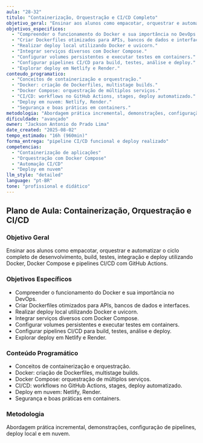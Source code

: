 ```yaml
---
aula: "28-32"
titulo: "Containerização, Orquestração e CI/CD Completo"
objetivo_geral: "Ensinar aos alunos como empacotar, orquestrar e automatizar o ciclo completo de desenvolvimento, build, testes, integração e deploy utilizando Docker, Docker Compose e pipelines CI/CD com GitHub Actions."
objetivos_especificos:
  - "Compreender o funcionamento do Docker e sua importância no DevOps."
  - "Criar Dockerfiles otimizados para APIs, bancos de dados e interfaces."
  - "Realizar deploy local utilizando Docker e uvicorn."
  - "Integrar serviços diversos com Docker Compose."
  - "Configurar volumes persistentes e executar testes em containers."
  - "Configurar pipelines CI/CD para build, testes, análise e deploy."
  - "Explorar deploy em Netlify e Render."
conteudo_programatico:
  - "Conceitos de containerização e orquestração."
  - "Docker: criação de Dockerfiles, multistage builds."
  - "Docker Compose: orquestração de múltiplos serviços."
  - "CI/CD: workflows no GitHub Actions, stages, deploy automatizado."
  - "Deploy em nuvem: Netlify, Render."
  - "Segurança e boas práticas em containers."
metodologia: "Abordagem prática incremental, demonstrações, configuração de pipelines, deploy local e em nuvem."
dificuldade: "avançado"
owner: "Jackson Antonio do Prado Lima"
date_created: "2025-08-02"
tempo_estimado: "16h (960min)"
forma_entrega: "pipeline CI/CD funcional e deploy realizado"
competencias:
  - "Containerização de aplicações"
  - "Orquestração com Docker Compose"
  - "Automação CI/CD"
  - "Deploy em nuvem"
llm_style: "detailed"
language: "pt-BR"
tone: "profissional e didático"
---
```


## Plano de Aula: Containerização, Orquestração e CI/CD

### Objetivo Geral
Ensinar aos alunos como empacotar, orquestrar e automatizar o ciclo completo de desenvolvimento, build, testes, integração e deploy utilizando Docker, Docker Compose e pipelines CI/CD com GitHub Actions.

### Objetivos Específicos
- Compreender o funcionamento do Docker e sua importância no DevOps.
- Criar Dockerfiles otimizados para APIs, bancos de dados e interfaces.
- Realizar deploy local utilizando Docker e uvicorn.
- Integrar serviços diversos com Docker Compose.
- Configurar volumes persistentes e executar testes em containers.
- Configurar pipelines CI/CD para build, testes, análise e deploy.
- Explorar deploy em Netlify e Render.

### Conteúdo Programático
- Conceitos de containerização e orquestração.
- Docker: criação de Dockerfiles, multistage builds.
- Docker Compose: orquestração de múltiplos serviços.
- CI/CD: workflows no GitHub Actions, stages, deploy automatizado.
- Deploy em nuvem: Netlify, Render.
- Segurança e boas práticas em containers.

### Metodologia
Abordagem prática incremental, demonstrações, configuração de pipelines, deploy local e em nuvem.

